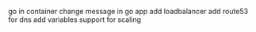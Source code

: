 go in container
change message in go app
add loadbalancer
add route53 for dns
add variables support for scaling